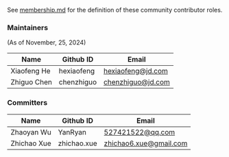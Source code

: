 See [membership.md](./membership.md) for the definition of these community contributor roles.

### Maintainers

(As of November, 25, 2024)

| Name        | Github ID  | Email               |
|-------------|------------|---------------------|
| Xiaofeng He | hexiaofeng | <hexiaofeng@jd.com> |
| Zhiguo Chen | chenzhiguo | <chenzhiguo@jd.com> |

### Committers

| Name        | Github ID   | Email                    |
|-------------|-------------|--------------------------|
| Zhaoyan Wu  | YanRyan     | <527421522@qq.com>       |
| Zhichao Xue | zhichao.xue | <zhichao6.xue@gmail.com> |

